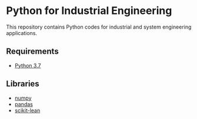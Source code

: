 # Python for Industrial Engineering
This repository contains Python codes for industrial and system engineering applications.

## Requirements

* [Python 3.7](https://www.python.org/)

## Libraries

* [numpy](https://numpy.org)
* [pandas](https://pandas.pydata.org/)
* [scikit-lean](https://scikit-learn.org/stable/)
